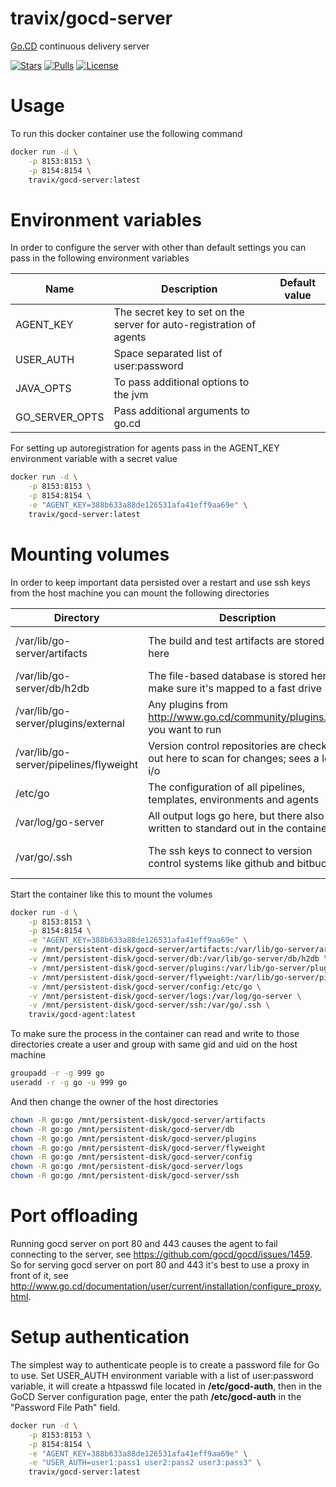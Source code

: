 # travix/gocd-server

[Go.CD](https://www.go.cd/) continuous delivery server

[![Stars](https://img.shields.io/docker/stars/travix/gocd-server.svg)](https://hub.docker.com/r/travix/gocd-server/)
[![Pulls](https://img.shields.io/docker/pulls/travix/gocd-server.svg)](https://hub.docker.com/r/travix/gocd-server/)
[![License](https://img.shields.io/github/license/Travix-International/docker-gocd-server.svg)](https://github.com/Travix-International/docker-gocd-server/blob/master/LICENSE)

# Usage

To run this docker container use the following command

```sh
docker run -d \
    -p 8153:8153 \
    -p 8154:8154 \
    travix/gocd-server:latest
```

# Environment variables

In order to configure the server with other than default settings you can pass in the following environment variables

| Name           | Description                                                         | Default value |
| -------------- | ------------------------------------------------------------------- | ------------- |
| AGENT_KEY      | The secret key to set on the server for auto-registration of agents |               |
| USER_AUTH      | Space separated list of user:password                               |               |
| JAVA_OPTS      | To pass additional options to the jvm                               |               |
| GO_SERVER_OPTS | Pass additional arguments to go.cd                                  |               |

For setting up autoregistration for agents pass in the AGENT_KEY environment variable with a secret value

```sh
docker run -d \
    -p 8153:8153 \
    -p 8154:8154 \
    -e "AGENT_KEY=388b633a88de126531afa41eff9aa69e" \
    travix/gocd-server:latest
```

# Mounting volumes

In order to keep important data persisted over a restart and use ssh keys from the host machine you can mount the following directories

| Directory                              | Description                                                                              | Importance                                                                                                     |
| -------------------------------------- | ---------------------------------------------------------------------------------------- | -------------------------------------------------------------------------------------------------------------- |
| /var/lib/go-server/artifacts           | The build and test artifacts are stored here                                             | Although you can recreate artifacts by re-running pipelines, this is very time-consuming, so better to persist |
| /var/lib/go-server/db/h2db             | The file-based database is stored here; make sure it's mapped to a fast drive            | Absolutely keep this backed up!                                                                                |
| /var/lib/go-server/plugins/external    | Any plugins from http://www.go.cd/community/plugins.html you want to run                 | Can be downloaded from http://www.go.cd/community/plugins.html                                                 |
| /var/lib/go-server/pipelines/flyweight | Version control repositories are checked out here to scan for changes; sees a lot of i/o | Is checked out automatically, but costs quite some time                                                        |
| /etc/go                                | The configuration of all pipelines, templates, environments and agents                   | Keep this backed up!                                                                                           |
| /var/log/go-server                     | All output logs go here, but there also written to standard out in the container         | Preferably collect logs from standard out                                                                      |
| /var/go/.ssh                           | The ssh keys to connect to version control systems like github and bitbucket             | As it's better not to embed these keys in the container you likely need to mount this                          |

Start the container like this to mount the volumes

```sh
docker run -d \
    -p 8153:8153 \
    -p 8154:8154 \
    -e "AGENT_KEY=388b633a88de126531afa41eff9aa69e" \
    -v /mnt/persistent-disk/gocd-server/artifacts:/var/lib/go-server/artifacts \
    -v /mnt/persistent-disk/gocd-server/db:/var/lib/go-server/db/h2db \
    -v /mnt/persistent-disk/gocd-server/plugins:/var/lib/go-server/plugins/external \
    -v /mnt/persistent-disk/gocd-server/flyweight:/var/lib/go-server/pipelines/flyweight \
    -v /mnt/persistent-disk/gocd-server/config:/etc/go \
    -v /mnt/persistent-disk/gocd-server/logs:/var/log/go-server \
    -v /mnt/persistent-disk/gocd-server/ssh:/var/go/.ssh \
    travix/gocd-agent:latest
```

To make sure the process in the container can read and write to those directories create a user and group with same gid and uid on the host machine

```sh
groupadd -r -g 999 go
useradd -r -g go -u 999 go
```

And then change the owner of the host directories

```sh
chown -R go:go /mnt/persistent-disk/gocd-server/artifacts
chown -R go:go /mnt/persistent-disk/gocd-server/db
chown -R go:go /mnt/persistent-disk/gocd-server/plugins
chown -R go:go /mnt/persistent-disk/gocd-server/flyweight
chown -R go:go /mnt/persistent-disk/gocd-server/config
chown -R go:go /mnt/persistent-disk/gocd-server/logs
chown -R go:go /mnt/persistent-disk/gocd-server/ssh
```

# Port offloading

Running gocd server on port 80 and 443 causes the agent to fail connecting to the server, see https://github.com/gocd/gocd/issues/1459. So for serving gocd server on port 80 and 443 it's best to use a proxy in front of it, see http://www.go.cd/documentation/user/current/installation/configure_proxy.html.

# Setup authentication

The simplest way to authenticate people is to create a password file for Go to use. Set USER_AUTH environment variable with a list of user:password variable, it will create a htpasswd file located in __/etc/gocd-auth__, then in the GoCD Server
configuration page, enter the path __/etc/gocd-auth__ in the "Password File Path" field.

```sh
docker run -d \
    -p 8153:8153 \
    -p 8154:8154 \
    -e "AGENT_KEY=388b633a88de126531afa41eff9aa69e" \
    -e "USER_AUTH=user1:pass1 user2:pass2 user3:pass3" \
    travix/gocd-server:latest
```
